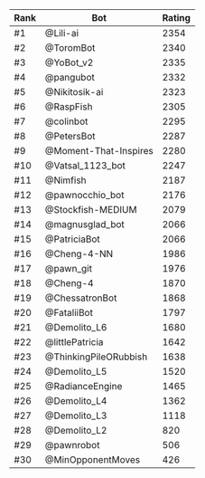 Rank|Bot|Rating
---|---|---
#1|@Lili-ai|2354
#2|@ToromBot|2340
#3|@YoBot_v2|2335
#4|@pangubot|2332
#5|@Nikitosik-ai|2323
#6|@RaspFish|2305
#7|@colinbot|2295
#8|@PetersBot|2287
#9|@Moment-That-Inspires|2280
#10|@Vatsal_1123_bot|2247
#11|@Nimfish|2187
#12|@pawnocchio_bot|2176
#13|@Stockfish-MEDIUM|2079
#14|@magnusglad_bot|2066
#15|@PatriciaBot|2066
#16|@Cheng-4-NN|1986
#17|@pawn_git|1976
#18|@Cheng-4|1870
#19|@ChessatronBot|1868
#20|@FataliiBot|1797
#21|@Demolito_L6|1680
#22|@littlePatricia|1642
#23|@ThinkingPileORubbish|1638
#24|@Demolito_L5|1520
#25|@RadianceEngine|1465
#26|@Demolito_L4|1362
#27|@Demolito_L3|1118
#28|@Demolito_L2|820
#29|@pawnrobot|506
#30|@MinOpponentMoves|426
